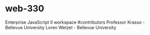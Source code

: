 # web-330
Enterprise JavaScript II workspace
#contributors 
Professor Krasso - Bellevue University
Loren Wetzel - Bellevue University